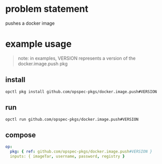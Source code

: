 # problem statement
pushes a docker image

# example usage

> note: in examples, VERSION represents a version of the docker.image.push pkg

## install

```shell
opctl pkg install github.com/opspec-pkgs/docker.image.push#VERSION
```

## run

```
opctl run github.com/opspec-pkgs/docker.image.push#VERSION
```

## compose

```yaml
op:
  pkg: { ref: github.com/opspec-pkgs/docker.image.push#VERSION }
  inputs: { imageTar, username, password, registry }
```